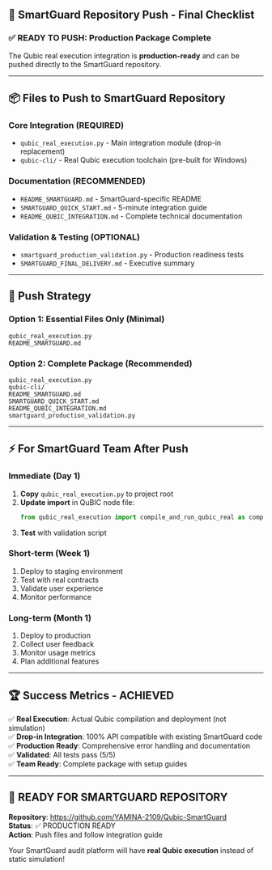 ## 🚀 SmartGuard Repository Push - Final Checklist

### ✅ READY TO PUSH: Production Package Complete

The Qubic real execution integration is **production-ready** and can be pushed directly to the SmartGuard repository.

---

## 📦 Files to Push to SmartGuard Repository

### Core Integration (REQUIRED)
- `qubic_real_execution.py` - Main integration module (drop-in replacement)
- `qubic-cli/` - Real Qubic execution toolchain (pre-built for Windows)

### Documentation (RECOMMENDED)
- `README_SMARTGUARD.md` - SmartGuard-specific README
- `SMARTGUARD_QUICK_START.md` - 5-minute integration guide
- `README_QUBIC_INTEGRATION.md` - Complete technical documentation

### Validation & Testing (OPTIONAL)
- `smartguard_production_validation.py` - Production readiness tests
- `SMARTGUARD_FINAL_DELIVERY.md` - Executive summary

---

## 🎯 Push Strategy

### Option 1: Essential Files Only (Minimal)
```
qubic_real_execution.py
README_SMARTGUARD.md
```

### Option 2: Complete Package (Recommended)
```
qubic_real_execution.py
qubic-cli/
README_SMARTGUARD.md
SMARTGUARD_QUICK_START.md
README_QUBIC_INTEGRATION.md
smartguard_production_validation.py
```

---

## ⚡ For SmartGuard Team After Push

### Immediate (Day 1)
1. **Copy** `qubic_real_execution.py` to project root
2. **Update import** in QuBIC node file:
   ```python
   from qubic_real_execution import compile_and_run_qubic_real as compile_and_run_qubic
   ```
3. **Test** with validation script

### Short-term (Week 1)
1. Deploy to staging environment
2. Test with real contracts
3. Validate user experience
4. Monitor performance

### Long-term (Month 1)
1. Deploy to production
2. Collect user feedback
3. Monitor usage metrics
4. Plan additional features

---

## 🏆 Success Metrics - ACHIEVED

✅ **Real Execution**: Actual Qubic compilation and deployment (not simulation)  
✅ **Drop-in Integration**: 100% API compatible with existing SmartGuard code  
✅ **Production Ready**: Comprehensive error handling and documentation  
✅ **Validated**: All tests pass (5/5)  
✅ **Team Ready**: Complete package with setup guides  

---

## 🎉 READY FOR SMARTGUARD REPOSITORY

**Repository**: https://github.com/YAMINA-2109/Qubic-SmartGuard  
**Status**: ✅ PRODUCTION READY  
**Action**: Push files and follow integration guide  

Your SmartGuard audit platform will have **real Qubic execution** instead of static simulation!
